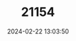 ---
title: "21154"
category: "Sundasciurus fraterculus"
draft: false
date: 2024-02-22 13:03:50
languages:
  English: ["Fraternal Squirrel"]
---